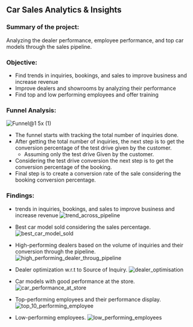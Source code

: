 ## Car Sales Analytics & Insights

### Summary of the project:

Analyzing the dealer performance, employee performance, and top car
models through the sales pipeline.

### Objective:

- Find trends in inquiries, bookings, and sales to improve business and increase revenue
- Improve dealers and showrooms by analyzing their performance
- Find top and low performing employees and offer training

### Funnel Analysis:
![Funnel@1 5x (1)](https://user-images.githubusercontent.com/92750711/209142074-2f988511-51ba-40fa-ab69-783cf95b4dfb.png)

- The funnel starts with tracking the total number of inquiries done.
- After getting the total number of inquiries, the next step is to get the conversion percentage of the test drive given by the customer.
    - Assuming only the test drive Given by the customer.
- Considering the test drive conversion the next step is to get the conversion percentage of the booking.
- Final step is to create a conversion rate of the sale considering the booking conversion percentage.

### Findings:

- trends in inquiries, bookings, and sales to improve business and increase revenue
![trend_across_pipeline](https://user-images.githubusercontent.com/92750711/209142178-2b92287a-6202-4d7e-9661-c57bc1d50f4e.png)


- Best car model sold considering the sales percentage.
![best_car_model_sold](https://user-images.githubusercontent.com/92750711/209142268-a8058d48-1ff6-4ba0-8d40-234e2c9a050c.png)

- High-performing dealers based on the volume of inquiries and their conversion through the pipeline.
![high_performing_dealer_throug_pipeline](https://user-images.githubusercontent.com/92750711/209142655-10043c4c-86fe-48f0-ac64-7199e1a4bf3d.png)

- Dealer optimization w.r.t to Source of Inquiry.
![dealer_optimisation](https://user-images.githubusercontent.com/92750711/209142764-d5eac26d-8771-4cb7-99c9-d59b8ab15327.png)

- Car models with good performance at the store.
![car_performance_at_store](https://user-images.githubusercontent.com/92750711/209143024-502e91e6-dce4-41bf-a571-6ec322099c55.png)

- Top-performing employees and their performance display.
![top_10_performing_employee](https://user-images.githubusercontent.com/92750711/209143103-86433507-8e3f-430e-b6aa-ac3282536a13.png)

- Low-performing employees.
![low_performing_employees](https://user-images.githubusercontent.com/92750711/209143160-942aee0c-4591-4e96-bf8f-cd8451ce7823.png)
